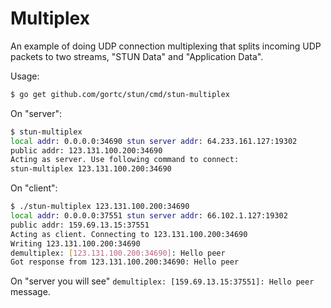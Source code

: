 # Multiplex

An example of doing UDP connection multiplexing
that splits incoming UDP packets to two streams, "STUN Data" and "Application Data".

Usage:
```sh
$ go get github.com/gortc/stun/cmd/stun-multiplex
```

On "server":
```sh
$ stun-multiplex
local addr: 0.0.0.0:34690 stun server addr: 64.233.161.127:19302
public addr: 123.131.100.200:34690
Acting as server. Use following command to connect:
stun-multiplex 123.131.100.200:34690
```

On "client":
```sh
$ ./stun-multiplex 123.131.100.200:34690
local addr: 0.0.0.0:37551 stun server addr: 66.102.1.127:19302
public addr: 159.69.13.15:37551
Acting as client. Connecting to 123.131.100.200:34690
Writing 123.131.100.200:34690
demultiplex: [123.131.100.200:34690]: Hello peer
Got response from 123.131.100.200:34690: Hello peer
```

On "server you will see" `demultiplex: [159.69.13.15:37551]: Hello peer` message.
